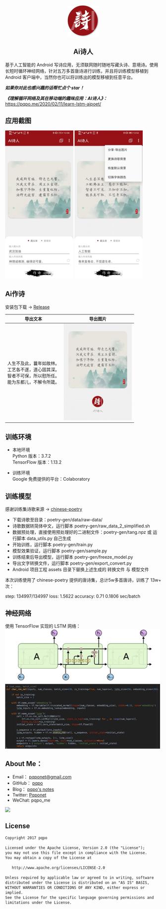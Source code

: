 <p align=center> 
  <img src="art/icon_round.png" width=100px/>
  <h2 align=center>Ai诗人</h2>
</p> 

基于人工智能的 Android 写诗应用，无须联网随时随地写藏头诗、意境诗。使用长短时循环神经网络，针对五万多首唐诗进行训练，并且将训练模型移植到 Android 客户端中，当然你也可以将训练出的模型移植到任意平台。 

***如果你对此也感兴趣的话帮忙点个 star！***

***《理解循环网络及其在移动端的趣味应用：AI诗人》：*** https://pqpo.me/2020/02/11/learn-lstm-aipoet/


## 应用截图

<p> 
  <img src="art/Screenshot_0.jpg" width=220px/>
  <img src="art/Screenshot_1.jpg" width=220px/>
</p>  

## Ai作诗

安装包下载 -> [Release](https://github.com/pqpo/AIPoet/releases)

|导出文本|导出图片|
|:---:|:---:|
|人生不及此，曩年如故林。<br/>工艺各不遂，道心固其深。<br/>智者不可保，所以慰所任。<br/>能为东都儿，不解令所箴。<br/>|<img src="art/ai_poet_share.jpg" width=220px/>|

## 训练环境

- 本地环境  
  Python 版本：3.7.2  
  TensorFlow 版本：1.13.2  
  
- 训练环境  
  Google 免费提供的平台：Colaboratory  

## 训练模型

感谢训练集诗歌来源 -> [chinese-poetry](https://github.com/chinese-poetry/chinese-poetry)  

- 下载诗歌至目录：poetry-gen/data/raw-data/
- 诗歌数据转简体中文，运行脚本 poetry-gen/raw_data_2_simplified.sh
- 数据预处理，直接使用预处理好的二进制文件：poetry-gen/tang.npz 或 运行脚本 data_utils.py 自己生成
- 开始训练，运行脚本 poetry-gen/train.py
- 模型效果验证，运行脚本 poetry-gen/sample.py
- 训练结束后导出模型，运行脚本 poetry-gen/freeze_model.py
- 导出文字转换文件，运行脚本 poetry-gen/export_convert.py
- Android 项目工程 assets 目录下替换上述生成的 转换文件 与 模型文件

本次训练使用了 chinese-poetry 提供的唐诗集，总计5w多首唐诗，训练了 13w+ 次：

step: 134997/134997  loss: 1.5622  accuracy: 0.71  0.1806 sec/batch

## 神经网络

使用 TensorFlow 实现的 LSTM 网络：  
<img src="art/lstm.png" width=500px/><br/>
<img src="art/TensorFlow_impl.jpg" width=500px/>



## About Me：

- Email：    pqponet@gmail.com
- GitHub：  [pqpo](https://github.com/pqpo)
- Blog：    [pqpo's notes](https://pqpo.me)
- Twitter: [Pqponet](https://twitter.com/Pqponet)
- WeChat: pqpo_me

<img src="https://raw.githubusercontent.com/pqpo/Log4a/master/art/qrcode_for_gh.jpg" width="200">

## License

    Copyright 2017 pqpo
    
    Licensed under the Apache License, Version 2.0 (the "License");
    you may not use this file except in compliance with the License.
    You may obtain a copy of the License at
    
       http://www.apache.org/licenses/LICENSE-2.0
    
    Unless required by applicable law or agreed to in writing, software
    distributed under the License is distributed on an "AS IS" BASIS,
    WITHOUT WARRANTIES OR CONDITIONS OF ANY KIND, either express or implied.
    See the License for the specific language governing permissions and
    limitations under the License.


